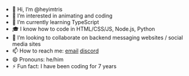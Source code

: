 - 👋 Hi, I’m @heyimtris
- 👀 I’m interested in animating and coding
- 🌱 I’m currently learning TypeScript
- 🎓 I know how to code in HTML/CSS/JS, Node.js, Python
- 💞️ I’m looking to collaborate on backend messaging websites / social media sites
- 📫 How to reach me: [email](mailto:tris_went@proton.me) [discord](https://discord.com/users/1025223412282560583)
- 😄 Pronouns: he/him
- ⚡ Fun fact: I have been coding for 7 years

<!---
heyimtris/heyimtris is a ✨ special ✨ repository because its `README.md` (this file) appears on your GitHub profile.
You can click the Preview link to take a look at your changes.
--->
